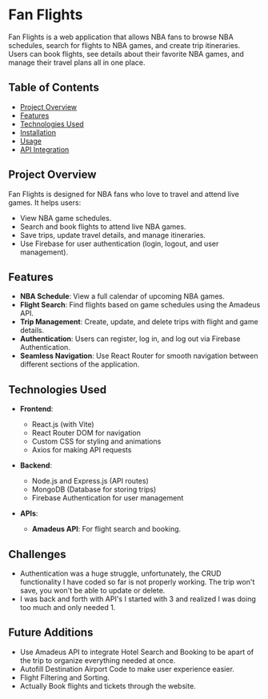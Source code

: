 # Fan Flights

Fan Flights is a web application that allows NBA fans to browse NBA schedules, search for flights to NBA games, and create trip itineraries. Users can book flights, see details about their favorite NBA games, and manage their travel plans all in one place.

## Table of Contents

- [Project Overview](#project-overview)
- [Features](#features)
- [Technologies Used](#technologies-used)
- [Installation](#installation)
- [Usage](#usage)
- [API Integration](#api-integration)


## Project Overview

Fan Flights is designed for NBA fans who love to travel and attend live games. It helps users:
- View NBA game schedules.
- Search and book flights to attend live NBA games.
- Save trips, update travel details, and manage itineraries.
- Use Firebase for user authentication (login, logout, and user management).

## Features

- **NBA Schedule**: View a full calendar of upcoming NBA games.
- **Flight Search**: Find flights based on game schedules using the Amadeus API.
- **Trip Management**: Create, update, and delete trips with flight and game details.
- **Authentication**: Users can register, log in, and log out via Firebase Authentication.
- **Seamless Navigation**: Use React Router for smooth navigation between different sections of the application.

## Technologies Used

- **Frontend**: 
  - React.js (with Vite)
  - React Router DOM for navigation
  - Custom CSS for styling and animations
  - Axios for making API requests

- **Backend**:
  - Node.js and Express.js (API routes)
  - MongoDB (Database for storing trips)
  - Firebase Authentication for user management

- **APIs**:
  - **Amadeus API**: For flight search and booking.

## Challenges
- Authentication was a huge struggle, unfortunately, the CRUD functionality I have coded so far is not properly working. The trip won't save, you won't be able to update or delete.
- I was back and forth with API's I started with 3 and realized I was doing too much and only needed 1.

## Future Additions
- Use Amadeus API to integrate Hotel Search and Booking to be apart of the trip to organize everything needed at once.
- Autofill Destination Airport Code to make user experience easier.
- Flight Filtering and Sorting.
- Actually Book flights and tickets through the website.
  
